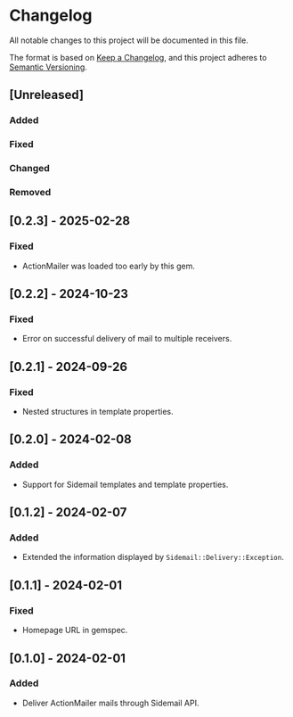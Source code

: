 # Changelog

All notable changes to this project will be documented in this file.

The format is based on [Keep a Changelog](https://keepachangelog.com/en/1.1.0/),
and this project adheres to [Semantic Versioning](https://semver.org/spec/v2.0.0.html).

## [Unreleased]
### Added
### Fixed
### Changed
### Removed

## [0.2.3] - 2025-02-28
### Fixed
- ActionMailer was loaded too early by this gem.

## [0.2.2] - 2024-10-23
### Fixed
- Error on successful delivery of mail to multiple receivers.

## [0.2.1] - 2024-09-26
### Fixed
- Nested structures in template properties.

## [0.2.0] - 2024-02-08
### Added
- Support for Sidemail templates and template properties.

## [0.1.2] - 2024-02-07
### Added
- Extended the information displayed by `Sidemail::Delivery::Exception`.

## [0.1.1] - 2024-02-01
### Fixed
- Homepage URL in gemspec.

## [0.1.0] - 2024-02-01
### Added
- Deliver ActionMailer mails through Sidemail API. 